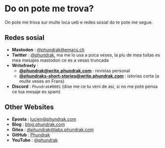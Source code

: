 # Do on pote me trova?

On pote me trova sur multe loca ueb e redes sosial do te pote me segue.

## Redes sosial
- **Mastodon** : [@phundrak@emacs.ch](https://emacs.ch/@phundrak)
- **Twitter** : [@phundrak](https://twitter.com/phundrak), ma me lo
  usa a poca veses, la plu de mea tuitas es mea mesajes mastodon ce es
  a vesas truncada
- **Writefreely** :
    - [**@phundrak@write.phundrak.com**](https://write.phundrak.com/phundrak) :
      revistas personal
    - [**@phundraks-short-stories@write.phundrak.com**](https://write.phundrak.com/phundraks-short-stories) :
      istorias corta (a multe veses en Frans)
- **Discord** : `Phundrak#0001` (dise me ce tu veni de asi, si no me
  pote pensa ce tua mesaje es spam)

## Other Websites
- **Eposta** : [lucien@phundrak.com](mailto:lucien@phundrak.com)
- **Blog** : [blog.phundrak.com](https://blog.phundrak.com)
- **Gitea** : [@phundrak@labs.phundrak.com](https://labs.phundrak.com/phundrak)
- **GitHub** : [Phundrak](https://github.com/Phundrak)
- **YouTube** : [@phundrak](https://www.youtube.com/@phundrak)
